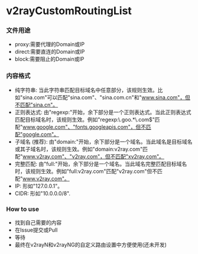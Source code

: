 # v2rayCustomRoutingList

### 文件用途
- proxy:需要代理的Domain或IP
- direct:需要直连的Domain或IP
- block:需要阻止的Domain或IP

### 内容格式
- 纯字符串: 当此字符串匹配目标域名中任意部分，该规则生效。比如"sina.com"可以匹配"sina.com"、"sina.com.cn"和"www.sina.com"，但不匹配"sina.cn"。
- 正则表达式: 由"regexp:"开始，余下部分是一个正则表达式。当此正则表达式匹配目标域名时，该规则生效。例如"regexp:\\.goo.*\\.com$"匹配"www.google.com"、"fonts.googleapis.com"，但不匹配"google.com"。
- 子域名 (推荐): 由"domain:"开始，余下部分是一个域名。当此域名是目标域名或其子域名时，该规则生效。例如"domain:v2ray.com"匹配"www.v2ray.com"、"v2ray.com"，但不匹配"xv2ray.com"。
- 完整匹配: 由"full:"开始，余下部分是一个域名。当此域名完整匹配目标域名时，该规则生效。例如"full:v2ray.com"匹配"v2ray.com"但不匹配"www.v2ray.com"。
- IP: 形如"127.0.0.1"。
- CIDR: 形如"10.0.0.0/8".

### How to use
- 找到自己需要的内容
- 在Issue提交或Pull
- 等待
- 最终在v2rayN和v2rayNG的自定义路由设置中方便使用(还未开发)
